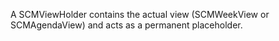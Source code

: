 A SCMViewHolder contains the actual view (SCMWeekView or SCMAgendaView) and acts as a permanent placeholder.
